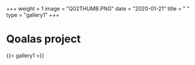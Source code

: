 +++
weight = 1
image = "Q02THUMB.PNG"
date = "2020-01-21"
title = " "
type = "gallery1"
+++

# Qoalas project
<!-- {{< vimeo 685374412 >}} -->
{{< gallery1 >}}   
#

<!-- To Qoalas project αναφέρεται σε µια επινοηµένη µορφή ζωής που	µπορεί να
οικειοποιείται και να προσαρτεί πάνω της οτιδήποτε επιθυµεί. Το project
περιλαμβάνει κεραµικά γλυπτά, κέρινα γλυπτά, ψηφιακά γλυπτά, φωτογραφίες
και ψηφιακές εκτυπώσεις. -->



<!-- The [Grand Canyon](https://en.wikipedia.org/w/index.php?title=Grand_Canyon&oldid=952699432)  -->

